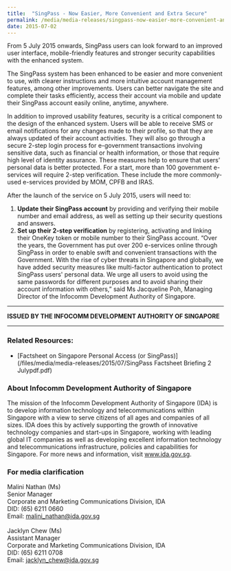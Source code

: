 ```yaml
---
title:  "SingPass - Now Easier, More Convenient and Extra Secure"
permalink: /media/media-releases/singpass-now-easier-more-convenient-and-extra-secure
date: 2015-07-02
---
```

From 5 July 2015 onwards, SingPass users can look forward to an improved user interface, mobile-friendly features and stronger security capabilities with the enhanced system.

The SingPass system has been enhanced to be easier and more convenient to use, with clearer instructions and more intuitive account management features, among other improvements. Users can better navigate the site and complete their tasks efficiently, access their account via mobile and update their SingPass account easily online, anytime, anywhere.

In addition to improved usability features, security is a critical component to the design of the enhanced system. Users will be able to receive SMS or email notifications for any changes made to their profile, so that they are always updated of their account activities. They will also go through a secure 2-step login process for e-government transactions involving sensitive data, such as financial or health information, or those that require high level of identity assurance. These measures help to ensure that users’ personal data is better protected. For a start, more than 100 government e-services will require 2-step verification. These include the more commonly-used e-services provided by MOM, CPFB and IRAS.

After the launch of the service on 5 July 2015, users will need to:
1. **Update their SingPass account** by providing and verifying their mobile number and email address, as well as setting up their security questions and answers.
2. **Set up their 2-step verification** by registering, activating and linking their OneKey token or mobile number to their SingPass account.
“Over the years, the Government has put over 200 e-services online through SingPass in order to enable swift and convenient transactions with the Government. With the rise of cyber threats in Singapore and globally, we have added security measures like multi-factor authentication to protect SingPass users' personal data. We urge all users to avoid using the same passwords for different purposes and to avoid sharing their account information with others,” said Ms Jacqueline Poh, Managing Director of the Infocomm Development Authority of Singapore.

---

**ISSUED BY THE INFOCOMM DEVELOPMENT AUTHORITY OF SINGAPORE**

---

### **Related Resources:**
* [Factsheet on Singapore Personal Access (or SingPass)](/files/media/media-releases/2015/07/SingPass Factsheet  Briefing 2 Julypdf.pdf)

### **About Infocomm Development Authority of Singapore**
The mission of the Infocomm Development Authority of Singapore (IDA) is to develop information technology and telecommunications within Singapore with a view to serve citizens of all ages and companies of all sizes.  IDA does this by actively supporting the growth of innovative technology companies and start-ups in Singapore, working with leading global IT companies as well as developing excellent information technology and telecommunications infrastructure, policies and capabilities for Singapore.  For more news and information, visit www.ida.gov.sg.

### **For media clarification**
Malini Nathan (Ms)
<br>Senior Manager
<br>Corporate and Marketing Communications Division, IDA
<br>DID: (65) 6211 0660
<br>Email: malini_nathan@ida.gov.sg
<br>
<br>Jacklyn Chew (Ms)
<br>Assistant Manager
<br>Corporate and Marketing Communications Division, IDA
<br>DID: (65) 6211 0708
<br>Email: jacklyn_chew@ida.gov.sg
